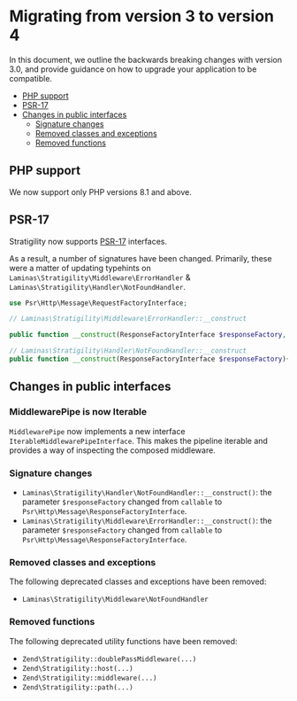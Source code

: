 # Migrating from version 3 to version 4

In this document, we outline the backwards breaking changes with version 3.0,
and provide guidance on how to upgrade your application to be compatible.

- [PHP support](#php-support)
- [PSR-17](#psr-17)
- [Changes in public interfaces](#changes-in-public-interfaces)
    - [Signature changes](#signature-changes)
    - [Removed classes and exceptions](#removed-classes-and-exceptions)
    - [Removed functions](#removed-functions)

## PHP support

We now support only PHP versions 8.1 and above.

## PSR-17

Stratigility now supports [PSR-17](https://github.com/php-fig/fig-standards/blob/master/accepted/PSR-17-http-factory.md)
interfaces.

As a result, a number of signatures have been changed. Primarily, these were a
matter of updating typehints on `Laminas\Stratigility\Middleware\ErrorHandler`
& `Laminas\Stratigility\Handler\NotFoundHandler`.

```php
use Psr\Http\Message\RequestFactoryInterface;

// Laminas\Stratigility\Middleware\ErrorHandler::__construct

public function __construct(ResponseFactoryInterface $responseFactory, ?callable $responseGenerator = null){}

// Laminas\Stratigility\Handler\NotFoundHandler::__construct
public function __construct(ResponseFactoryInterface $responseFactory){}
```

## Changes in public interfaces

### MiddlewarePipe is now Iterable

`MiddlewarePipe` now implements a new interface `IterableMiddlewarePipeInterface`. This makes the pipeline iterable and provides a way of inspecting the composed middleware.

### Signature changes

- `Laminas\Stratigility\Handler\NotFoundHandler::__construct()`: the parameter `$responseFactory` changed from `callable` to `Psr\Http\Message\ResponseFactoryInterface`.
- `Laminas\Stratigility\Middleware\ErrorHandler::__construct()`: the parameter `$responseFactory` changed from `callable` to `Psr\Http\Message\ResponseFactoryInterface`.

### Removed classes and exceptions

The following deprecated classes and exceptions have been removed:

- `Laminas\Stratigility\Middleware\NotFoundHandler`

### Removed functions

The following deprecated utility functions have been removed:

- `Zend\Stratigility::doublePassMiddleware(...)`
- `Zend\Stratigility::host(...)`
- `Zend\Stratigility::middleware(...)`
- `Zend\Stratigility::path(...)`
